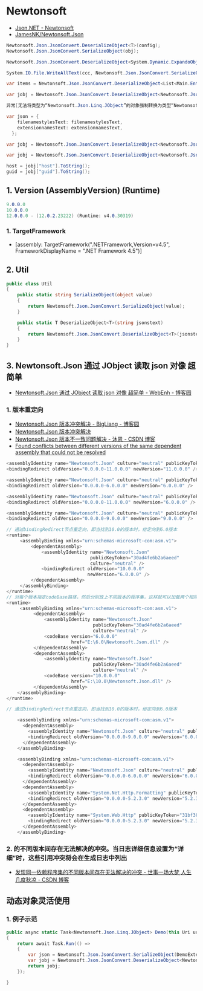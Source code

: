 # Newtonsoft

- [Json.NET - Newtonsoft](https://www.newtonsoft.com/json)
- [JamesNK/Newtonsoft.Json](https://github.com/JamesNK/Newtonsoft.Json/releases)

```C#
Newtonsoft.Json.JsonConvert.DeserializeObject<T>(config);
Newtonsoft.Json.JsonConvert.SerializeObject(obj);

Newtonsoft.Json.JsonConvert.DeserializeObject<System.Dynamic.ExpandoObject>(get.value);

System.IO.File.WriteAllText(ccc, Newtonsoft.Json.JsonConvert.SerializeObject(articleItem), Encoding.UTF8);

var items = Newtonsoft.Json.JsonConvert.DeserializeObject<List<Main.Entity.tpl.tplitem>>(System.IO.File.ReadAllText("", System.Text.Encoding.UTF8));

var jobj = Newtonsoft.Json.JsonConvert.DeserializeObject<Newtonsoft.Json.Linq.JArray>(rdata);

异常[无法将类型为“Newtonsoft.Json.Linq.JObject”的对象强制转换为类型“Newtonsoft.Json.Linq.JArray”。]

var json = {
    filenamestylesText: filenamestylesText,
    extensionnamesText: extensionnamesText,
  };

var jobj = Newtonsoft.Json.JsonConvert.DeserializeObject<Newtonsoft.Json.Linq.JObject>(config);

var jobj = Newtonsoft.Json.JsonConvert.DeserializeObject<Newtonsoft.Json.Linq.JObject>(json);

host = jobj["host"].ToString();
guid = jobj["guid"].ToString();

```

## 1. Version (AssemblyVersion) (Runtime)

```c#
9.0.0.0
10.0.0.0
12.0.0.0 - (12.0.2.23222) (Runtime: v4.0.30319)
```

### 1. TargetFramework

- [assembly: TargetFramework(".NETFramework,Version=v4.5", FrameworkDisplayName = ".NET Framework 4.5")]

## 2. Util

```c#
public class Util
{
    public static string SerializeObject(object value)
    {
        return Newtonsoft.Json.JsonConvert.SerializeObject(value);
    }

    public static T DeserializeObject<T>(string jsonstext)
    {
        return Newtonsoft.Json.JsonConvert.DeserializeObject<T>(jsonstext); ;
    }
}
```

## 3. Newtonsoft.Json 通过 JObject 读取 json 对像 超简单

- [Newtonsoft.Json 通过 JObject 读取 json 对像 超简单 - WebEnh - 博客园](https://www.cnblogs.com/webenh/p/5745355.html)

### 1. 版本重定向

- [Newtonsoft.Json 版本冲突解决 - BigLiang - 博客园](https://www.cnblogs.com/NewBigLiang/p/5371745.html)
- [Newtonsoft.Json 版本冲突解决](https://www.bbsmax.com/A/l1dyEwbdem/)
- [Newtonsoft.Json 版本不一致问题解决 - 沐恩 - CSDN 博客](https://blog.csdn.net/qq_31176861/article/details/84772964)
- [Found conflicts between different versions of the same dependent assembly that could not be resolved](https://stackoverflow.com/questions/24772053/found-conflicts-between-different-versions-of-the-same-dependent-assembly-that-c)

```c#
<assemblyIdentity name="Newtonsoft.Json" culture="neutral" publicKeyToken="30ad4fe6b2a6aeed" />
<bindingRedirect oldVersion="0.0.0.0-11.0.0.0" newVersion="11.0.0.0" />

<assemblyIdentity name="Newtonsoft.Json" culture="neutral" publicKeyToken="30ad4fe6b2a6aeed" />
<bindingRedirect oldVersion="0.0.0.0-6.0.0.0" newVersion="6.0.0.0" />

<assemblyIdentity name="Newtonsoft.Json" culture="neutral" publicKeyToken="30ad4fe6b2a6aeed" />
<bindingRedirect oldVersion="0.0.0.0-11.0.0.0" newVersion="6.0.0.0" />

<assemblyIdentity name="Newtonsoft.Json" culture="neutral" publicKeyToken="30ad4fe6b2a6aeed" />
<bindingRedirect oldVersion="0.0.0.0-9.0.0.0" newVersion="9.0.0.0" />


```

```c#
// 通过bindingRedirect节点重定向，即当找到10.0的版本时，给定向到6.0版本
<runtime>
     <assemblyBinding xmlns="urn:schemas-microsoft-com:asm.v1">
         <dependentAssembly>
             <assemblyIdentity name="Newtonsoft.Json"
                               publicKeyToken="30ad4fe6b2a6aeed"
                               culture="neutral" />
             <bindingRedirect oldVersion="10.0.0.0"
                              newVersion="6.0.0.0" />
         </dependentAssembly>
     </assemblyBinding>
</runtime>
// 对每个版本指定codeBase路径，然后分别放上不同版本的程序集，这样就可以加载两个相同的程序集
<runtime>
     <assemblyBinding xmlns="urn:schemas-microsoft-com:asm.v1">
          <dependentAssembly>
              <assemblyIdentity name="Newtonsoft.Json"
                                publicKeyToken="30ad4fe6b2a6aeed"
                                culture="neutral" />
              <codeBase version="6.0.0.0"
                        href="E:\6.0\Newtonsoft.Json.dll" />
          </dependentAssembly>
          <dependentAssembly>
              <assemblyIdentity name="Newtonsoft.Json"
                                publicKeyToken="30ad4fe6b2a6aeed"
                                culture="neutral" />
              <codeBase version="10.0.0.0"
                        href="E:\10.0\Newtonsoft.Json.dll" />
          </dependentAssembly>
    </assemblyBinding>
</runtime>

```

```c#
// 通过bindingRedirect节点重定向，即当找到10.0的版本时，给定向到6.0版本

```

```c#
    <assemblyBinding xmlns="urn:schemas-microsoft-com:asm.v1">
      <dependentAssembly>
        <assemblyIdentity name="Newtonsoft.Json" culture="neutral" publicKeyToken="30ad4fe6b2a6aeed" />
        <bindingRedirect oldVersion="0.0.0.0-9.0.0.0" newVersion="6.0.0.0" />
      </dependentAssembly>
    </assemblyBinding>

    <assemblyBinding xmlns="urn:schemas-microsoft-com:asm.v1">
      <dependentAssembly>
        <assemblyIdentity name="Newtonsoft.Json" culture="neutral" publicKeyToken="30ad4fe6b2a6aeed" />
        <bindingRedirect oldVersion="0.0.0.0-6.0.0.0" newVersion="6.0.0.0" />
      </dependentAssembly>
      <dependentAssembly>
        <assemblyIdentity name="System.Net.Http.Formatting" publicKeyToken="31bf3856ad364e35" culture="neutral" />
        <bindingRedirect oldVersion="0.0.0.0-5.2.3.0" newVersion="5.2.3.0" />
      </dependentAssembly>
      <dependentAssembly>
        <assemblyIdentity name="System.Web.Http" publicKeyToken="31bf3856ad364e35" culture="neutral" />
        <bindingRedirect oldVersion="0.0.0.0-5.2.3.0" newVersion="5.2.3.0" />
      </dependentAssembly>
    </assemblyBinding>
```

### 2. 的不同版本间存在无法解决的冲突。当日志详细信息设置为“详细”时，这些引用冲突将会在生成日志中列出

- [发现同一依赖程序集的不同版本间存在无法解决的冲突 - 世事一场大梦,人生几度秋凉 - CSDN 博客](https://blog.csdn.net/ao123056/article/details/86238871)

## 动态对象灵活使用

### 1. 例子示范

```c#
public async static Task<Newtonsoft.Json.Linq.JObject> Demo(this Uri uri)
{
    return await Task.Run(() =>
    {
        var json = Newtonsoft.Json.JsonConvert.SerializeObject(DemoExtenions.demo(uri).Result);
        var jobj = Newtonsoft.Json.JsonConvert.DeserializeObject<Newtonsoft.Json.Linq.JObject>(json);
        return jobj;
    });

}

```
